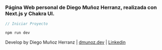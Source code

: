 ### Página Web personal de Diego Muñoz Herranz, realizada con Next.js y Chakra UI.

```js
// Iniciar Proyecto

npm run dev
```

Develop by Diego Muñoz Herranz | [dmunoz.dev](http://dmunoz.dev) | [Linkedin](https://www.linkedin.com/in/diego-mu%C3%B1oz-herranz-b03a42182/)
